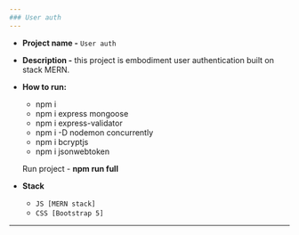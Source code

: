 ```yaml
---
### User auth
---
```



+ **Project name -** `User auth`
+ **Description -** this project is embodiment user authentication built on stack MERN.
+ **How to run:**
  - npm i
  - npm i express mongoose
  - npm i express-validator
  - npm i -D nodemon concurrently
  - npm i bcryptjs
  - npm i jsonwebtoken
  
  Run project - **npm run full**

+ **Stack**
   - `JS [MERN stack]`
   - `CSS [Bootstrap 5]`

---
